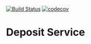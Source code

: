[![Build Status](https://travis-ci.org/stlkralexdemo/DepositService.svg?branch=master)](https://travis-ci.org/stlkralexdemo/DepositService)
[![codecov](https://codecov.io/gh/stlkralexdemo/DepositService/branch/master/graph/badge.svg)](https://codecov.io/gh/stlkralexdemo/DepositService)
# Deposit Service